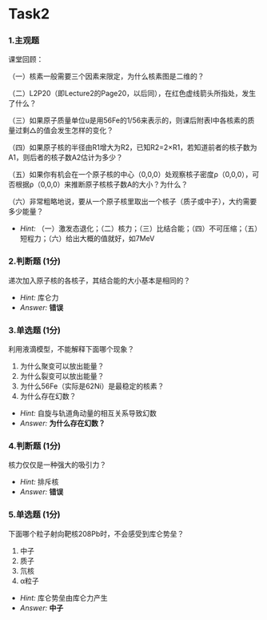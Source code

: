 # Task2

### 1.主观题

课堂回顾：

（一）核素一般需要三个因素来限定，为什么核素图是二维的？

（二）L2P20（即Lecture2的Page20，以后同），在红色虚线箭头所指处，发生了什么？

（三）如果原子质量单位u是用56Fe的1/56来表示的，则课后附表I中各核素的质量过剩△的值会发生怎样的变化？

（四）如果原子核的半径由R1增大为R2，已知R2=2×R1，若知道前者的核子数为A1，则后者的核子数A2估计为多少？

（五）如果你有机会在一个原子核的中心（0,0,0）处观察核子密度ρ（0,0,0），可否根据ρ（0,0,0）来推断原子核核子数A的大小？为什么？

（六）非常粗略地说，要从一个原子核里取出一个核子（质子或中子），大约需要多少能量？

- *Hint:* （一）激发态退化；（二）核力；（三）比结合能；（四）不可压缩；（五）短程力；（六）给出大概的值就好，如7MeV

### 2.判断题 (1分)

递次加入原子核的各核子，其结合能的大小基本是相同的？

- *Hint:* 库仑力
- *Answer:* **错误**

### 3.单选题 (1分)

利用液滴模型，不能解释下面哪个现象？

1. 为什么聚变可以放出能量？
2. 为什么裂变可以放出能量？
3. 为什么56Fe（实际是62Ni）是最稳定的核素？
4. 为什么存在幻数？

- *Hint:* 自旋与轨道角动量的相互关系导致幻数
- *Answer:* **为什么存在幻数？**

### 4.判断题 (1分)

核力仅仅是一种强大的吸引力？

- *Hint:* 排斥核
- *Answer:* **错误**

### 5.单选题 (1分)

下面哪个粒子射向靶核208Pb时，不会感受到库仑势垒？

1. 中子
2. 质子
3. 氘核
4. α粒子

- *Hint:* 库仑势垒由库仑力产生
- *Answer:* **中子**
